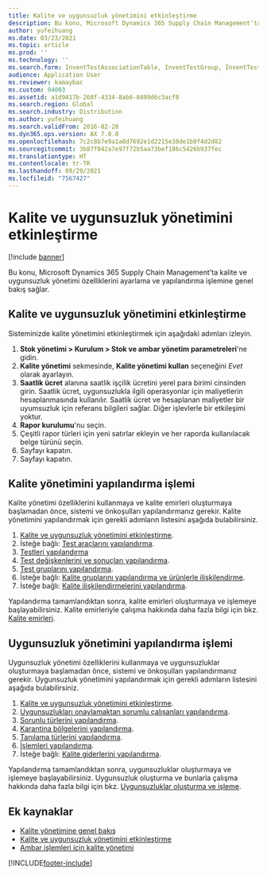 ```yaml
---
title: Kalite ve uygunsuzluk yönetimini etkinleştirme
description: Bu konu, Microsoft Dynamics 365 Supply Chain Management'ta kalite ve uygunsuzluk yönetimi özelliklerini ayarlama ve yapılandırma işlemine genel bakış sağlar.
author: yufeihuang
ms.date: 03/23/2021
ms.topic: article
ms.prod: ''
ms.technology: ''
ms.search.form: InventTestAssociationTable, InventTestGroup, InventTestItemQualityGroup, InventTestTable, InventTestVariable, InventTestVariableOutcome, InventParameters, InventProblemType, InventProblemTypeSetup, InventQuarantineZone, InventTestDiagnosticType, InventTestReportSetup, SysUserManagement, InventTestRelatedOperations
audience: Application User
ms.reviewer: kamaybac
ms.custom: 94003
ms.assetid: a1d9417b-268f-4334-8ab6-8499d6c3acf0
ms.search.region: Global
ms.search.industry: Distribution
ms.author: yufeihuang
ms.search.validFrom: 2016-02-28
ms.dyn365.ops.version: AX 7.0.0
ms.openlocfilehash: 7c2c8b7e9a1a8d7692e1d2215e38de1b0f4d2d82
ms.sourcegitcommit: 3b87f042a7e97f72b5aa73bef186c5426b937fec
ms.translationtype: HT
ms.contentlocale: tr-TR
ms.lasthandoff: 09/29/2021
ms.locfileid: "7567427"
---
```

# <a name="enable-quality-and-nonconformance-management"></a>Kalite ve uygunsuzluk yönetimini etkinleştirme

[!include [banner](../includes/banner.md)]

Bu konu, Microsoft Dynamics 365 Supply Chain Management'ta kalite ve uygunsuzluk yönetimi özelliklerini ayarlama ve yapılandırma işlemine genel bakış sağlar.

## <a name="enable-quality-and-nonconformance-management"></a><a name="enable-qm"></a>Kalite ve uygunsuzluk yönetimini etkinleştirme

Sisteminizde kalite yönetimini etkinleştirmek için aşağıdaki adımları izleyin.

1. **Stok yönetimi \> Kurulum \> Stok ve ambar yönetim parametreleri**'ne gidin.
1. **Kalite yönetimi** sekmesinde, **Kalite yönetimi kullan** seçeneğini *Evet* olarak ayarlayın.
1. **Saatlik ücret** alanına saatlik işçilik ücretini yerel para birimi cinsinden girin. Saatlik ücret, uygunsuzlukla ilgili operasyonlar için maliyetlerin hesaplanmasında kullanılır. Saatlik ücret ve hesaplanan maliyetler bir uyumsuzluk için referans bilgileri sağlar. Diğer işlevlerle bir etkileşimi yoktur.
1. **Rapor kurulumu**'nu seçin.
1. Çeşitli rapor türleri için yeni satırlar ekleyin ve her raporda kullanılacak belge türünü seçin.
1. Sayfayı kapatın.
1. Sayfayı kapatın.

## <a name="quality-management-configuration-process"></a>Kalite yönetimini yapılandırma işlemi

Kalite yönetimi özelliklerini kullanmaya ve kalite emirleri oluşturmaya başlamadan önce, sistemi ve önkoşulları yapılandırmanız gerekir. Kalite yönetimini yapılandırmak için gerekli adımların listesini aşağıda bulabilirsiniz.

1. [Kalite ve uygunsuzluk yönetimini etkinleştirme](#enable-qm).
1. İsteğe bağlı: [Test araçlarını yapılandırma](quality-test-instruments.md).
1. [Testleri yapılandırma](quality-tests.md)
1. [Test değişkenlerini ve sonuçları yapılandırma](quality-test-variables.md).
1. [Test gruplarını yapılandırma](quality-test-groups.md).
1. İsteğe bağlı: [Kalite gruplarını yapılandırma ve ürünlerle ilişkilendirme](quality-groups.md).
1. İsteğe bağlı: [Kalite ilişkilendirmelerini yapılandırma](quality-associations.md).

Yapılandırma tamamlandıktan sonra, kalite emirleri oluşturmaya ve işlemeye başlayabilirsiniz. Kalite emirleriyle çalışma hakkında daha fazla bilgi için bkz. [Kalite emirleri](quality-orders.md).

## <a name="nonconformance-management-configuration-process"></a>Uygunsuzluk yönetimini yapılandırma işlemi

Uygunsuzluk yönetimi özelliklerini kullanmaya ve uygunsuzluklar oluşturmaya başlamadan önce, sistemi ve önkoşulları yapılandırmanız gerekir. Uygunsuzluk yönetimini yapılandırmak için gerekli adımların listesini aşağıda bulabilirsiniz.

1. [Kalite ve uygunsuzluk yönetimini etkinleştirme](#enable-qm).
1. [Uygunsuzlukları onaylamaktan sorumlu çalışanları yapılandırma](quality-responsible-workers.md).
1. [Sorunlu türlerini yapılandırma](quality-problem-types.md).
1. [Karantina bölgelerini yapılandırma](quality-quarantine-zones.md).
1. [Tanılama türlerini yapılandırma](quality-diagnostic-types.md).
1. [İşlemleri yapılandırma](quality-operations.md).
1. İsteğe bağlı: [Kalite giderlerini yapılandırma](quality-charges.md).

Yapılandırma tamamlandıktan sonra, uygunsuzluklar oluşturmaya ve işlemeye başlayabilirsiniz. Uygunsuzluk oluşturma ve bunlarla çalışma hakkında daha fazla bilgi için bkz. [Uygunsuzluklar oluşturma ve işleme](tasks/create-process-non-conformance.md).

## <a name="additional-resources"></a>Ek kaynaklar

- [Kalite yönetimine genel bakış](quality-management-processes.md)
- [Kalite ve uygunsuzluk yönetimini etkinleştirme](enable-quality-management.md)
- [Ambar işlemleri için kalite yönetimi](quality-management-for-warehouses-processes.md)

[!INCLUDE[footer-include](../../includes/footer-banner.md)]
